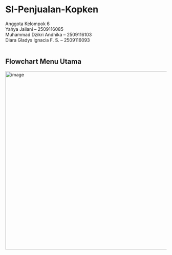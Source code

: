 # SI-Penjualan-Kopken

Anggota Kelompok 6
<br>
Yahya Jailani – 2509116085
<br>
Muhammad Dzikri Andhika – 2509116103
<br>
Diara Gladys Ignacia F. S. – 2509116093
<br>
<br>
<h2> Flowchart Menu Utama </h2>
<img width="694" height="556" alt="image" src="https://github.com/user-attachments/assets/52400b33-c0e9-49f8-849f-c272aef4cba4" />
